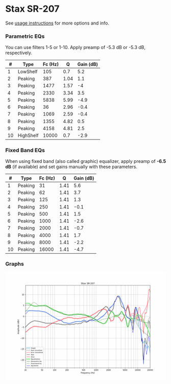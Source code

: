 # Stax SR-207
See [usage instructions](https://github.com/jaakkopasanen/AutoEq#usage) for more options and info.

### Parametric EQs
You can use filters 1-5 or 1-10. Apply preamp of -5.3 dB or -5.3 dB, respectively.

|   # | Type      |   Fc (Hz) |    Q |   Gain (dB) |
|-----|-----------|-----------|------|-------------|
|   1 | LowShelf  |       105 | 0.7  |         5.2 |
|   2 | Peaking   |       387 | 1.04 |         1.1 |
|   3 | Peaking   |      1477 | 1.57 |        -4   |
|   4 | Peaking   |      2330 | 3.34 |         3.5 |
|   5 | Peaking   |      5838 | 5.99 |        -4.9 |
|   6 | Peaking   |        36 | 2.96 |        -0.4 |
|   7 | Peaking   |      1069 | 2.59 |        -0.4 |
|   8 | Peaking   |      1355 | 4.82 |         0.5 |
|   9 | Peaking   |      4158 | 4.81 |         2.5 |
|  10 | HighShelf |     10000 | 0.7  |        -2.9 |

### Fixed Band EQs
When using fixed band (also called graphic) equalizer, apply preamp of **-6.5 dB** (if available) and set gains manually with these parameters.

|   # | Type    |   Fc (Hz) |    Q |   Gain (dB) |
|-----|---------|-----------|------|-------------|
|   1 | Peaking |        31 | 1.41 |         5.6 |
|   2 | Peaking |        62 | 1.41 |         3.7 |
|   3 | Peaking |       125 | 1.41 |         1.3 |
|   4 | Peaking |       250 | 1.41 |        -0.1 |
|   5 | Peaking |       500 | 1.41 |         1.5 |
|   6 | Peaking |      1000 | 1.41 |        -2.6 |
|   7 | Peaking |      2000 | 1.41 |        -0.7 |
|   8 | Peaking |      4000 | 1.41 |         1.7 |
|   9 | Peaking |      8000 | 1.41 |        -2.2 |
|  10 | Peaking |     16000 | 1.41 |        -4.7 |

### Graphs
![](./Stax%20SR-207.png)
